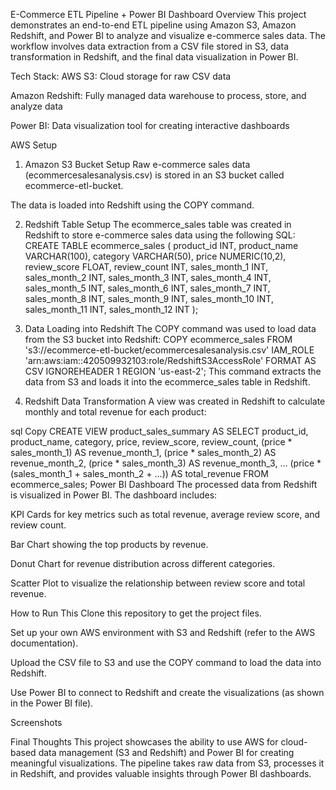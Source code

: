 E-Commerce ETL Pipeline + Power BI Dashboard
Overview
This project demonstrates an end-to-end ETL pipeline using Amazon S3, Amazon Redshift, and Power BI to analyze and visualize e-commerce sales data. The workflow involves data extraction from a CSV file stored in S3, data transformation in Redshift, and the final data visualization in Power BI.

Tech Stack:
AWS S3: Cloud storage for raw CSV data

Amazon Redshift: Fully managed data warehouse to process, store, and analyze data

Power BI: Data visualization tool for creating interactive dashboards


AWS Setup
1. Amazon S3 Bucket Setup
Raw e-commerce sales data (ecommercesalesanalysis.csv) is stored in an S3 bucket called ecommerce-etl-bucket.

The data is loaded into Redshift using the COPY command.

2. Redshift Table Setup
The ecommerce_sales table was created in Redshift to store e-commerce sales data using the following SQL:
CREATE TABLE ecommerce_sales (
    product_id INT,
    product_name VARCHAR(100),
    category VARCHAR(50),
    price NUMERIC(10,2),
    review_score FLOAT,
    review_count INT,
    sales_month_1 INT,
    sales_month_2 INT,
    sales_month_3 INT,
    sales_month_4 INT,
    sales_month_5 INT,
    sales_month_6 INT,
    sales_month_7 INT,
    sales_month_8 INT,
    sales_month_9 INT,
    sales_month_10 INT,
    sales_month_11 INT,
    sales_month_12 INT
);
3. Data Loading into Redshift
The COPY command was used to load data from the S3 bucket into Redshift:
COPY ecommerce_sales
FROM 's3://ecommerce-etl-bucket/ecommercesalesanalysis.csv'
IAM_ROLE 'arn:aws:iam::420509932103:role/RedshiftS3AccessRole'
FORMAT AS CSV
IGNOREHEADER 1
REGION 'us-east-2';
This command extracts the data from S3 and loads it into the ecommerce_sales table in Redshift.

4. Redshift Data Transformation
A view was created in Redshift to calculate monthly and total revenue for each product:

sql
Copy
CREATE VIEW product_sales_summary AS
SELECT 
    product_id,
    product_name,
    category,
    price,
    review_score,
    review_count,
    (price * sales_month_1) AS revenue_month_1,
    (price * sales_month_2) AS revenue_month_2,
    (price * sales_month_3) AS revenue_month_3,
    ...
    (price * (sales_month_1 + sales_month_2 + ...)) AS total_revenue
FROM ecommerce_sales;
Power BI Dashboard
The processed data from Redshift is visualized in Power BI. The dashboard includes:

KPI Cards for key metrics such as total revenue, average review score, and review count.

Bar Chart showing the top products by revenue.

Donut Chart for revenue distribution across different categories.

Scatter Plot to visualize the relationship between review score and total revenue.

How to Run This
Clone this repository to get the project files.

Set up your own AWS environment with S3 and Redshift (refer to the AWS documentation).

Upload the CSV file to S3 and use the COPY command to load the data into Redshift.

Use Power BI to connect to Redshift and create the visualizations (as shown in the Power BI file).

Screenshots


Final Thoughts
This project showcases the ability to use AWS for cloud-based data management (S3 and Redshift) and Power BI for creating meaningful visualizations. The pipeline takes raw data from S3, processes it in Redshift, and provides valuable insights through Power BI dashboards.
